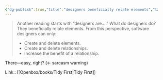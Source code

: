 ```yaml
---
{"dg-publish":true,"title":"designers beneficially relate elements","tags":["quotes"],"date":"2024-02-18T15:04:07+03:00","modified_at":"2024-03-11T12:58:52+03:00","aliases":"designers beneficially relate elements","dg-path":"/quotes/202402181504.md","permalink":"/quotes/202402181504/","dgPassFrontmatter":true}
---
```



> Another reading starts with “designers are….” What do designers do? They beneficially relate elements. From this perspective, software designers can only:
> - Create and delete elements.
> - Create and delete relationships.
> - Increase the benefit of a relationship.
>
There—easy, right? (← sarcasm warning)

Link:: [[Openbox/books/Tidy First\|Tidy First]]
